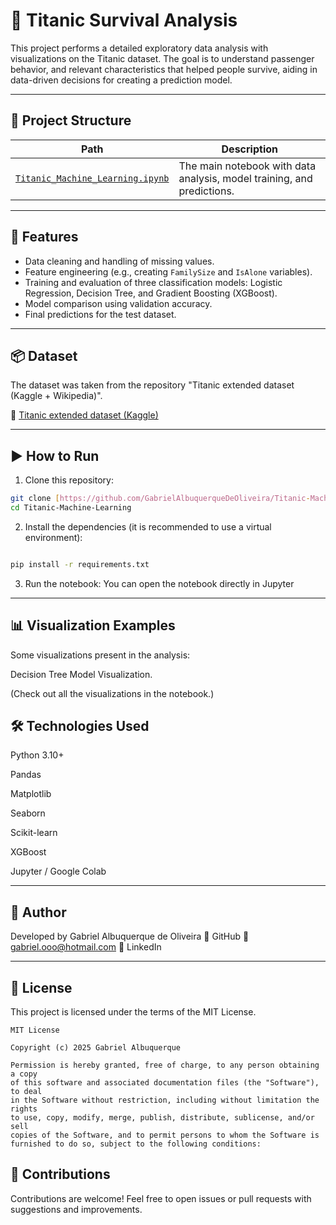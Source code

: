 # 🚢 Titanic Survival Analysis

This project performs a detailed exploratory data analysis with visualizations on the Titanic dataset. The goal is to understand passenger behavior, and relevant characteristics that helped people survive, aiding in data-driven decisions for creating a prediction model.

---

## 📁 Project Structure

| Path | Description |
|---|---|
| [`Titanic_Machine_Learning.ipynb`](https://github.com/GabrielAlbuquerqueDeOliveira/Titanic-ML-Classification-Model/blob/main/Titanic_Machine_Learning.ipynb) | The main notebook with data analysis, model training, and predictions. |

---

## 🚀 Features

-   Data cleaning and handling of missing values.
-   Feature engineering (e.g., creating `FamilySize` and `IsAlone` variables).
-   Training and evaluation of three classification models: Logistic Regression, Decision Tree, and Gradient Boosting (XGBoost).
-   Model comparison using validation accuracy.
-   Final predictions for the test dataset.

---

## 📦 Dataset

The dataset was taken from the repository "Titanic extended dataset (Kaggle + Wikipedia)".

🔗 [Titanic extended dataset (Kaggle)](https://www.kaggle.com/datasets/pavlofesenko/titanic-extended)

---

## ▶️ How to Run

1.  Clone this repository:
```bash
git clone [https://github.com/GabrielAlbuquerqueDeOliveira/Titanic-Machine-Learning.git](https://github.com/GabrielAlbuquerqueDeOliveira/Titanic-Machine-Learning.git)
cd Titanic-Machine-Learning
```
2. Install the dependencies (it is recommended to use a virtual environment):
```bash

pip install -r requirements.txt
```

3. Run the notebook:
You can open the notebook directly in Jupyter

---


## 📊 Visualization Examples
Some visualizations present in the analysis:

Decision Tree Model Visualization.

(Check out all the visualizations in the notebook.)

## 🛠️ Technologies Used
Python 3.10+

Pandas

Matplotlib

Seaborn

Scikit-learn

XGBoost

Jupyter / Google Colab

---


## 👤 Author

Developed by Gabriel Albuquerque de Oliveira
🔗 GitHub
📧 gabriel.ooo@hotmail.com
💼 LinkedIn

---


## 📄 License

This project is licensed under the terms of the MIT License.

```
MIT License

Copyright (c) 2025 Gabriel Albuquerque

Permission is hereby granted, free of charge, to any person obtaining a copy
of this software and associated documentation files (the "Software"), to deal
in the Software without restriction, including without limitation the rights
to use, copy, modify, merge, publish, distribute, sublicense, and/or sell
copies of the Software, and to permit persons to whom the Software is
furnished to do so, subject to the following conditions:
```

## 🤝 Contributions
Contributions are welcome!
Feel free to open issues or pull requests with suggestions and improvements.
